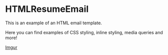 # HTMLResumeEmail


This is an example of an HTML email template. 

 Here you can find examples of CSS styling, inline styling, media queries and more!
 
 [Imgur](https://i.imgur.com/gVITsGX.png)